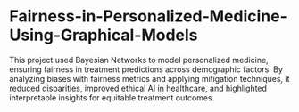 # Fairness-in-Personalized-Medicine-Using-Graphical-Models
This project used Bayesian Networks to model personalized medicine, ensuring fairness in treatment predictions across demographic factors. By analyzing biases with fairness metrics and applying mitigation techniques, it reduced disparities, improved ethical AI in healthcare, and highlighted interpretable insights for equitable treatment outcomes.
